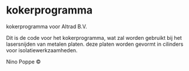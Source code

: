 # kokerprogramma
kokerprogramma voor Altrad B.V.

Dit is de code voor het kokerprogramma, wat zal worden gebruikt bij het lasersnijden van metalen platen. 
deze platen worden gevormt in cilinders voor isolatiewerkzaamheden. 

Nino Poppe ©


